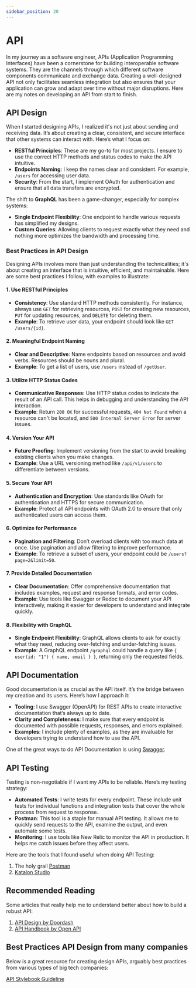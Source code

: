 ```yaml
---
sidebar_position: 20
---
```


# API 

In my journey as a software engineer, APIs (Application Programming Interfaces) have been a cornerstone for building interoperable software systems. They are the channels through which different software components communicate and exchange data. Creating a well-designed API not only facilitates seamless integration but also ensures that your application can grow and adapt over time without major disruptions. Here are my notes on developing an API from start to finish.

## API Design

When I started designing APIs, I realized it's not just about sending and receiving data. It’s about creating a clear, consistent, and secure interface that other systems can interact with. Here’s what I focus on:

- **RESTful Principles**: These are my go-to for most projects. I ensure to use the correct HTTP methods and status codes to make the API intuitive.
- **Endpoints Naming**: I keep the names clear and consistent. For example, `/users` for accessing user data.
- **Security**: From the start, I implement OAuth for authentication and ensure that all data transfers are encrypted.

The shift to **GraphQL** has been a game-changer, especially for complex systems:

- **Single Endpoint Flexibility**: One endpoint to handle various requests has simplified my designs.
- **Custom Queries**: Allowing clients to request exactly what they need and nothing more optimizes the bandwidth and processing time.

### Best Practices in API Design

Designing APIs involves more than just understanding the technicalities; it's about creating an interface that is intuitive, efficient, and maintainable. Here are some best practices I follow, with examples to illustrate:

#### 1. Use RESTful Principles
  
  - **Consistency**: Use standard HTTP methods consistently. For instance, always use `GET` for retrieving resources, `POST` for creating new resources, `PUT` for updating resources, and `DELETE` for deleting them.
  - **Example**: To retrieve user data, your endpoint should look like `GET /users/{id}`.

#### 2. Meaningful Endpoint Naming

  - **Clear and Descriptive**: Name endpoints based on resources and avoid verbs. Resources should be nouns and plural.
  - **Example**: To get a list of users, use `/users` instead of `/getUser`.

#### 3. Utilize HTTP Status Codes

   - **Communicative Responses**: Use HTTP status codes to indicate the result of an API call. This helps in debugging and understanding the API interaction.
   - **Example**: Return `200 OK` for successful requests, `404 Not Found` when a resource can't be located, and `500 Internal Server Error` for server issues.

#### 4. Version Your API

   - **Future Proofing**: Implement versioning from the start to avoid breaking existing clients when you make changes.
   - **Example**: Use a URL versioning method like `/api/v1/users` to differentiate between versions.

#### 5. Secure Your API

   - **Authentication and Encryption**: Use standards like OAuth for authentication and HTTPS for secure communication.
   - **Example**: Protect all API endpoints with OAuth 2.0 to ensure that only authenticated users can access them.

#### 6. Optimize for Performance

   - **Pagination and Filtering**: Don’t overload clients with too much data at once. Use pagination and allow filtering to improve performance.
   - **Example**: To retrieve a subset of users, your endpoint could be `/users?page=2&limit=50`.

#### 7. Provide Detailed Documentation

   - **Clear Documentation**: Offer comprehensive documentation that includes examples, request and response formats, and error codes.
   - **Example**: Use tools like Swagger or Redoc to document your API interactively, making it easier for developers to understand and integrate quickly.

#### 8. Flexibility with GraphQL

   - **Single Endpoint Flexibility**: GraphQL allows clients to ask for exactly what they need, reducing over-fetching and under-fetching issues.
   - **Example**: A GraphQL endpoint `/graphql` could handle a query like `{ user(id: "1") { name, email } }`, returning only the requested fields.

## API Documentation

Good documentation is as crucial as the API itself. It’s the bridge between my creation and its users. Here’s how I approach it:

- **Tooling**: I use Swagger (OpenAPI) for REST APIs to create interactive documentation that’s always up to date.
- **Clarity and Completeness**: I make sure that every endpoint is documented with possible requests, responses, and errors explained.
- **Examples**: I include plenty of examples, as they are invaluable for developers trying to understand how to use the API.

One of the great ways to do API Documentation is using [Swagger](https://swagger.io/).

## API Testing

Testing is non-negotiable if I want my APIs to be reliable. Here’s my testing strategy:

- **Automated Tests**: I write tests for every endpoint. These include unit tests for individual functions and integration tests that cover the whole process from request to response.
- **Postman**: This tool is a staple for manual API testing. It allows me to quickly send requests to the API, examine the output, and even automate some tests.
- **Monitoring**: I use tools like New Relic to monitor the API in production. It helps me catch issues before they affect users.

Here are the tools that I found useful when doing API Testing:
1. The holy grail [Postman](https://www.postman.com/)
2. [Katalon Studio](https://katalon.com/api-testing)

## Recommended Reading

Some articles that really help me to understand better about how to build a robust API:

1. [API Design by Doordash](https://doordash.engineering/2021/01/07/api-design-platform-optimization/)
2. [API Handbook by Open API](https://learn.openapis.org/introduction.html)

## Best Practices API Design from many companies

Below is a great resource for creating design APIs, arguably best practices from various types of big tech companies:

[API Stylebook Guideline](https://apistylebook.com/design/guidelines/)
